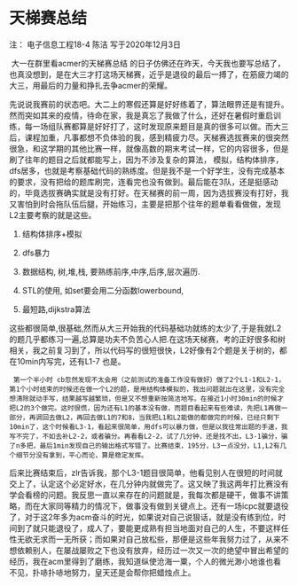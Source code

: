 # 	天梯赛总结

注： 电子信息工程18-4 陈洁  写于2020年12月3日

​		大一在群里看acmer的天梯赛总结 的日子仿佛还在昨天，今天我也要写总结了，也真没想到，是在大三才打这场天梯赛，近乎是退役的最后一搏了，在筋疲力竭的大三，用最后的力量和挣扎去争acmer的荣耀。

​		先说说我赛前的状态吧。大二上的寒假还算是好好练着了，算法眼界还是有提升。然而突如其来的疫情，待命在家，我是真忘了我做了什么，还好在暑假时重启训练，每一场组队赛都算是好好打了，这时发现原来题目是真的很多可以做。而大三后，课程加重，凡事都想不负体验的我，感到精疲力尽。天梯赛选拔赛来的很突然很急，和这学期的其他比赛一样，就像高数的期末考试一样，它的内容很多，但是刷了往年的题目之后就都能写上，因为不涉及复杂的算法， 模拟，结构体排序，dfs居多，也就是考察基础代码的熟练度。但是我不是一个好学生，没有完成基本的要求，没有把给的题库刷完，连看完也没有做到。最后能在3队，还是挺感动的，毕竟选拔赛确实就是没有打好。在天梯赛的前一周，因为选拔赛没有打好，我又害怕到时会拖队伍后腿，开始练习，主要是把那个往年的题单看看做做，发现L2主要考察的就是这些。

1. 结构体排序+模拟

2. dfs暴力

3. 数据结构, 树,堆,栈, 要熟练前序,中序,后序,层次遍历.
4. STL的使用, 如set要会用二分函数lowerbound,

5. 最短路,dijkstra算法

​       这些都很简单,很基础,然而从大三开始我的代码基础功就练的太少了,于是我就L2的题几乎都练习一遍,总算是功夫不负苦心人把.在这场天梯赛，考的正好很多和树相关，我之前复习到了，所以代码写的很短很快，L2好像有2个题是关于树的，都在10min内写完，还有L1-7 也是。

  	 第一个半小时 cb忽然发现不太会用（之前测试的准备工作没有做好）做了2个L1-1和L2-1，第1个小时结束的时候还在做一个L2的题，是用结构体模拟的，我出问题就出在这里，没有完全想清除就动手写，结果越写越繁琐，但是又不想重新按简洁地写。在接近1小时30min的时候才把L2的3个做完。这时很慌，因为还有L1的基本没有做，而题目看起来有些难读，先把L1再做一部分，再调回去做L2，再回去做L1的7和8，当我把L1和L2能做的都做完的时候，已经只剩下10min了，这个时候看L3-1，看起来很简单，用dfs可以暴力做，但是以我往常出题的手速，我写不完了，不如去补L2-2，或者骗分。再看看L2-2，试了几分钟，还是找不出，L3-1骗分，骗了n多把，最后1min发现自己的输出格式写错了。比赛结束，195分，L3一点没分，L1,L2有几个细节分没有拿到，平心而论，算是稳定发挥。

​		后来比赛结束后，zlr告诉我，那个L3-1题目很简单，他看见别人在很短的时间就交上了，认定这个必定好水，在几分钟内就做完了。这又映了我这两年打比赛没有学会看榜的问题。我反思一直以来存在的问题就是，我每次都是硬干，做事不讲策略，而在大家同等精力的情况下，做事没有做到关键点上。还有一场icpc就要退役了，对于这2年多为acm奋斗的时光，如果说对自己说狠话，就是没有练到位，时间到了就只能退役了，成人了，要能更成熟有担当地面对自己的人生，不要这样任性无欲无求而一无所获；而如果对自己放松些，那便是这些年我努力过了，从来不想依赖别人，在屡战屡败之下也没有放弃，经历过一次又一次的绝望中冒出希望的经历，我在acm里得到了磨练，我知道纵使沧海一粟，个人的微光渺小地谁也看不见，扑哧扑哧地努力，皇天还是会帮你把蜡烛点上。

